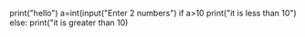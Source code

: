 print("hello")
a=int(input("Enter 2 numbers")
if a>10
print("it is less than 10")
else:
print("it is greater than 10)
